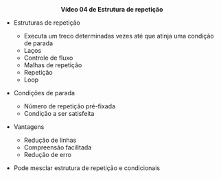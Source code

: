 <center><b>Vídeo 04 de Estrutura de repetição</b></center> 



- Estruturas de repetição
  - Executa um treco determinadas vezes até que atinja uma condição de parada
  - Laços
  - Controle de fluxo
  - Malhas de repetição
  - Repetição
  - Loop

- Condições de parada
  - Número de repetição pré-fixada
  - Condição a ser satisfeita

- Vantagens
  - Redução de linhas
  - Compreensão facilitada
  - Redução de erro

- Pode mesclar estrutura de repetição e condicionais

